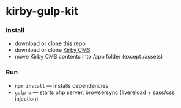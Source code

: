 # kirby-gulp-kit

### Install
* download or clone this repo
* download or clone [Kirby CMS](https://getkirby.com/)
* move Kirby CMS contents into /app folder (except /assets)

### Run
- `npm install` — installs dependencies
- `gulp w` — starts php server, browsersync (livereload + sass/css injection)

